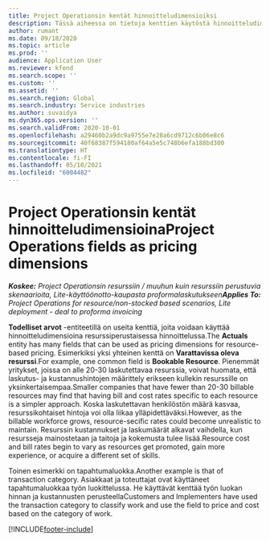 ```yaml
---
title: Project Operationsin kentät hinnoitteludimensioiksi
description: Tässä aiheessa on tietoja kenttien käytöstä hinnoitteludimensioina Dynamics 365 Project Operationsissa.
author: rumant
ms.date: 09/18/2020
ms.topic: article
ms.prod: ''
audience: Application User
ms.reviewer: kfend
ms.search.scope: ''
ms.custom: ''
ms.assetid: ''
ms.search.region: Global
ms.search.industry: Service industries
ms.author: suvaidya
ms.dyn365.ops.version: ''
ms.search.validFrom: 2020-10-01
ms.openlocfilehash: a29460b2a9dc9a9755e7e28a6cd9712c6b06e8c6
ms.sourcegitcommit: 40f68387f594180af64a5e5c748b6efa188bd300
ms.translationtype: HT
ms.contentlocale: fi-FI
ms.lasthandoff: 05/10/2021
ms.locfileid: "6004482"
---
```

# <a name="project-operations-fields-as-pricing-dimensions"></a><span data-ttu-id="77e30-103">Project Operationsin kentät hinnoitteludimensioina</span><span class="sxs-lookup"><span data-stu-id="77e30-103">Project Operations fields as pricing dimensions</span></span>

<span data-ttu-id="77e30-104">_**Koskee:** Project Operationsin resurssiin / muuhun kuin resurssiin perustuvia skenaarioita, Lite-käyttöönotto-kaupasta proformalaskutukseen_</span><span class="sxs-lookup"><span data-stu-id="77e30-104">_**Applies To:** Project Operations for resource/non-stocked based scenarios, Lite deployment - deal to proforma invoicing_</span></span>

<span data-ttu-id="77e30-105">**Todelliset arvot** -entiteetillä on useita kenttiä, joita voidaan käyttää hinnoitteludimensioina resurssiperustaisessa hinnoittelussa.</span><span class="sxs-lookup"><span data-stu-id="77e30-105">The **Actuals** entity has many fields that can be used as pricing dimensions for resource-based pricing.</span></span> <span data-ttu-id="77e30-106">Esimerkiksi yksi yhteinen kenttä on **Varattavissa oleva resurssi**.</span><span class="sxs-lookup"><span data-stu-id="77e30-106">For example, one common field is **Bookable Resource**.</span></span> <span data-ttu-id="77e30-107">Pienemmät yritykset, joissa on alle 20-30 laskutettavaa resurssia, voivat huomata, että laskutus- ja kustannushintojen määrittely erikseen kullekin resurssille on yksinkertaisempaa.</span><span class="sxs-lookup"><span data-stu-id="77e30-107">Smaller companies that have fewer than 20-30 billable resources may find that having bill and cost rates specific to each resource is a simpler approach.</span></span> <span data-ttu-id="77e30-108">Koska laskutettavan henkilöstön määrä kasvaa, resurssikohtaiset hintoja voi olla liikaa ylläpidettäväksi.</span><span class="sxs-lookup"><span data-stu-id="77e30-108">However, as the billable workforce grows, resource-secific rates could become unrealistic to maintain.</span></span> <span data-ttu-id="77e30-109">Resurssin kustannukset ja laskumäärät alkavat vaihdella, kun resursseja mainostetaan ja taitoja ja kokemusta tulee lisää.</span><span class="sxs-lookup"><span data-stu-id="77e30-109">Resource cost and bill rates begin to vary as resources get promoted, gain more experience, or acquire a different set of skills.</span></span> 

<span data-ttu-id="77e30-110">Toinen esimerkki on tapahtumaluokka.</span><span class="sxs-lookup"><span data-stu-id="77e30-110">Another example is that of transaction category.</span></span> <span data-ttu-id="77e30-111">Asiakkaat ja toteuttajat ovat käyttäneet tapahtumaluokkaa työn luokittelussa. He käyttävät kenttää työn luokan hinnan ja kustannusten perusteella</span><span class="sxs-lookup"><span data-stu-id="77e30-111">Customers and Implementers have used the transaction category to classify work and use the field to price and cost based on the category of work.</span></span>


[!INCLUDE[footer-include](../includes/footer-banner.md)]